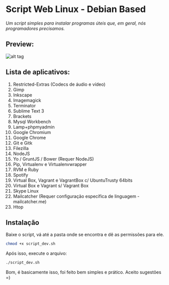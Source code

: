 # Script Web Linux - Debian Based

*Um script simples para instalar programas úteis que, em geral, nós programadores precisamos.*

## Preview:

![alt tag](https://raw.githubusercontent.com/hugocarreira/script-dev/master/image.png)


## Lista de aplicativos:

  1. Restricted-Extras (Codecs de áudio e vídeo)
  1. Gimp
  1. Inkscape
  1. Imagemagick
  1. Terminator
  1. Sublime Text 3
  1. Brackets
  1. Mysql Workbench
  1. Lamp+phpmyadmin
  1. Google Chromium
  1. Google Chrome
  1. Git e Gitk
  1. Filezilla
  1. NodeJS
  1. Yo / GruntJS / Bower (Requer NodeJS)
  1. Pip, Virtualenv e Virtualenvwrapper
  1. RVM e Ruby
  1. Spotify
  1. Virtual Box, Vagrant e VagrantBox c/ UbuntuTrusty 64bits
  1. Virtual Box e Vagrant s/ Vagrant Box
  1. Skype Linux
  1. Mailcatcher (Requer configuração específica de linguagem - mailcatcher.me) 
  1. Htop

## Instalação

Baixe o script, vá até a pasta onde se encontra e dê as permissões para ele.

```sh
chmod +x script_dev.sh
```

Após isso, execute o arquivo:

```sh
./script_dev.sh
```

Bom, é basicamente isso, foi feito bem simples e prático. Aceito sugestões =)
